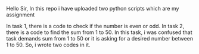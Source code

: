 Hello Sir,
In this repo i have uploaded two python scripts which are my assignment

In task 1, there is a code to check if the number is even or odd.
In task 2, there is a code to find the sum from 1 to 50.
           In this task, i was confused that task demands sum from 1 to 50 or it is asking for a desired number between 1 to 50.
           So, i wrote two codes in it.
           
